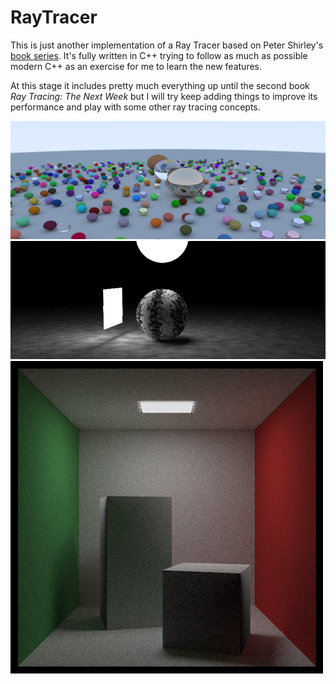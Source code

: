 # RayTracer

This is just another implementation of a Ray Tracer based on Peter Shirley's [book series](http://in1weekend.blogspot.com/). It's fully written in C++ trying to follow as much as possible modern C++ as an exercise for me to learn the new features.

At this stage it includes pretty much everything up until the second book *Ray Tracing: The Next Week* but I will try keep adding things to improve its performance and play with some other ray tracing concepts.

![](renders/scene800_300.png)
![](renders/simple_light_scene_3_1400samples.png)
![](renders/cornell_box.png)

